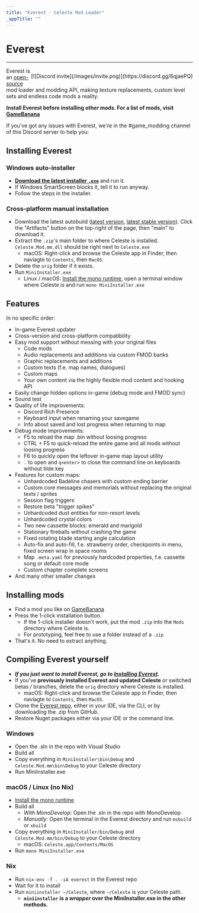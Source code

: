 ```yaml
---
title: "Everest - Celeste Mod Loader"
_appTitle: ""
---
```


<!-- .h1 is styled by the default DocFX theme. -->
<h1 class="h1 main-header">Everest</h1>

----

<p style="float: right;">[![Discord invite](/images/invite.png)](https://discord.gg/6qjaePQ)</p>

Everest is an [open-source](https://github.com/EverestAPI) mod loader and modding API, making texture replacements, custom level sets and endless code mods a reality.

**Install Everest before installing other mods. For a list of mods, visit [GameBanana](https://gamebanana.com/games/6460)**

If you've got any issues with Everest, we're in the #game_modding channel of this Discord server to help you:

## Installing Everest

### Windows auto-installer
- [**Download the latest installer `.exe`**](https://gamebanana.com/tools/download/6449) and run it.
- If Windows SmartScreen blocks it, tell it to run anyway.
- Follow the steps in the installer.

### Cross-platform manual installation
- Download the latest autobuild ([latest version](https://dev.azure.com/EverestAPI/Everest/_build/latest?definitionId=3&branchName=master), [latest stable version](https://dev.azure.com/EverestAPI/Everest/_build/latest?definitionId=3&branchName=stable)). Click the "Artifacts" button on the top-right of the page, then "main" to download it.
- Extract the `.zip`'s main folder to where Celeste is installed. `Celeste.Mod.mm.dll` should be right next to `Celeste.exe`
    - macOS: Right-click and browse the Celeste app in Finder, then naviagte to `Contents`, then `MacOS`.
- Delete the `orig` folder if it exists.
- Run `MiniInstaller.exe`
    - Linux / macOS: [Install the mono runtime](https://www.mono-project.com/download/stable/), open a terminal window where Celeste is and run `mono MiniInstaller.exe`

## Features
In no specific order:
- In-game Everest updater
- Cross-version and cross-platform compatibility
- Easy mod support without messing with your original files
    - Code mods
    - Audio replacements and additions via custom FMOD banks
    - Graphic replacements and additions
    - Custom texts (f.e. map names, dialogues)
    - Custom maps
    - Your own content via the highly flexible mod content and hooking API
- Easily change hidden options in-game (debug mode and FMOD sync)
- Sound test
- Quality of life improvements:
    - Discord Rich Presence
    - Keyboard input when renaming your savegame
    - Info about saved and lost progress when returning to map
- Debug mode improvements:
    - F5 to reload the map .bin without loosing progress
    - CTRL + F5 to quick-reload the entire game and all mods without loosing progress
    - F6 to quickly open the leftover in-game map layout utility
    - `.` to open and `q<enter>` to close the command line on keyboards without tilde key
- Features for custom maps:
    - Unhardcoded Badeline chasers with custom ending barrier
    - Custom core messages and memorials without replacing the original texts / sprites
    - Session flag triggers
    - Restore beta "trigger spikes"
    - Unhardcoded dust entities for non-resort levels
    - Unhardcoded crystal colors
    - Two new cassette blocks: emerald and marigold
    - Stationary fireballs without crashing the game
    - Fixed rotating blade starting angle calculation
    - Auto-fix and auto-fill, f.e. strawberry order, checkpoints in menu, fixed screen wrap in space rooms
    - Map `.meta.yaml` for previously hardcoded properties, f.e. cassette song or default core mode
    - Custom chapter complete screens
- And many other smaller changes

## Installing mods
- Find a mod you like on [GameBanana](https://gamebanana.com/games/6460)
- Press the 1-click installation button.
    - If the 1-click installer doesn't work, put the mod `.zip` into the `Mods` directory where Celeste is.
    - For prototyping, feel free to use a folder instead of a `.zip`
- That's it. No need to extract anything.

## Compiling Everest yourself
- ***If you just want to install Everest, go to [Installing Everest](#installing-everest).***
- If you've **previously installed Everest and updated Celeste** or switched betas / branches, delete the `orig` directory where Celeste is installed.
    - macOS: Right-click and browse the Celeste app in Finder, then naviagte to `Contents`, then `MacOS`.
- Clone the [Everest repo](https://github.com/EverestAPI/Everest), either in your IDE, via the CLI, or by downloading the .zip from GitHub.
- Restore Nuget packages either via your IDE or the command line.

### Windows
- Open the .sln in the repo with Visual Studio
- Build all
- Copy everything in `MiniInstaller\bin\Debug` and `Celeste.Mod.mm\bin\Debug` to your Celeste directory
- Run MiniInstaller.exe

### macOS / Linux (no Nix)
- [Install the mono runtime](https://www.mono-project.com/download/stable/)
- Build all
    - _With MonoDevelop:_ Open the .sln in the repo with MonoDevelop
    - _Manually:_ Open the terminal in the Everest directory and run `msbuild` or `xbuild`
- Copy everything in `MiniInstaller/bin/Debug` and `Celeste.Mod.mm/bin/Debug` to your Celeste directory
    - macOS: `Celeste.app/Contents/MacOS`
- Run `mono MiniInstaller.exe`

### Nix
- Run `nix-env -f . -iA everest` in the Everest repo
- Wait for it to install
- Run `miniinstaller ~/Celeste`, where `~/Celeste` is your Celeste path.
    - **`miniinstaller` is a *wrapper* over the MiniInstaller.exe in the other methods.**
